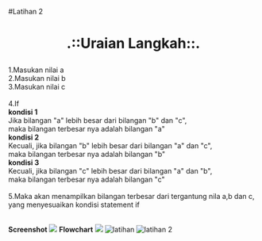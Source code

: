 #Latihan 2
# <p align="center">.::Uraian Langkah::. </p></font>

1.Masukan nilai a</br>
2.Masukan nilai b</br>
3.Masukan nilai c</br></br>
4.If</br>
        <strong>kondisi 1</strong></br>
    Jika bilangan "a" lebih besar dari bilangan "b" dan "c", </br>
    maka bilangan terbesar nya adalah bilangan "a"</br>
        <strong>kondisi 2</strong></br>
    Kecuali, jika bilangan "b" lebih besar dari bilangan "a" dan "c", </br>
    maka bilangan terbesar nya adalah bilangan "b"</br>
        <strong>kondisi 3</strong></br>
    Kecuali, jika bilangan "c" lebih besar dari bilangan "a" dan "b", </br>
    maka bilangan terbesar nya adalah bilangan "c"</br></br>
5.Maka akan menampilkan bilangan terbesar dari tergantung nila a,b dan c, yang menyesuaikan kondisi statement if</br></br>

<strong>Screenshot</strong>
![](SS-Hasil-Eksekusi.png)
<strong>Flowchart</strong>
![](flowchart.jpg)
![latihan](https://user-images.githubusercontent.com/57052780/68537974-e4b56d00-039f-11ea-9abb-8bd10986a391.png)
![latihan 2](https://user-images.githubusercontent.com/57052780/68537975-e8e18a80-039f-11ea-84f0-cb0262443361.png)

